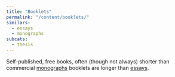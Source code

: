```yaml
---
title: "Booklets"
permalink: "/content/booklets/"
similars:
  - essays
  - monographs
subcats:
  - thesis
---
```


Self-published, free books, often (though not always) shorter than commercial [monographs](/content/monographs) booklets are longer than [essays](/content/essays).
